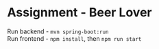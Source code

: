 # Assignment - Beer Lover

Run backend - `mvn spring-boot:run` \
Run frontend - `npm install`, then `npm run start`
